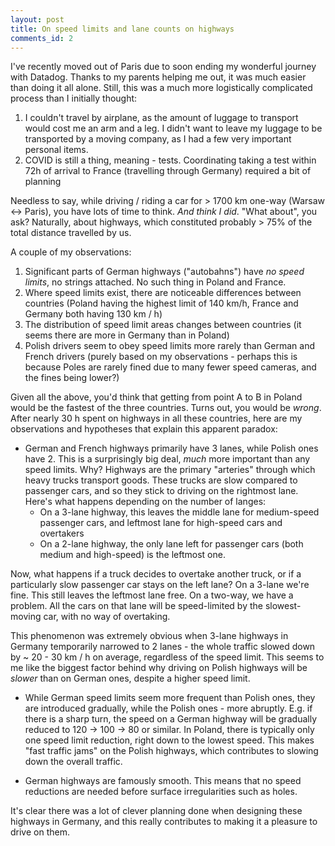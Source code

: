 ```yaml
---
layout: post
title: On speed limits and lane counts on highways
comments_id: 2
---
```


I've recently moved out of Paris due to soon ending my wonderful journey with Datadog. Thanks to my parents helping me out, it was much easier than doing it all alone. Still, this was a much more logistically complicated process than I initially thought:

1. I couldn't travel by airplane, as the amount of luggage to transport would cost me an arm and a leg. I didn't want to leave my luggage to be transported by a moving company, as I had a few very important personal items.
2. COVID is still a thing, meaning - tests. Coordinating taking a test within 72h of arrival to France (travelling through Germany) required a bit of planning

Needless to say, while driving / riding a car for > 1700 km one-way (Warsaw <-> Paris), you have lots of time to think. *And think I did*. "What about", you ask? Naturally, about highways, which constituted probably > 75% of the total distance travelled by us.

A couple of my observations:

1. Significant parts of German highways ("autobahns") have *no speed limits*, no strings attached. No such thing in Poland and France.
2. Where speed limits exist, there are noticeable differences between countries (Poland having the highest limit of 140 km/h, France and Germany both having 130 km / h)
3. The distribution of speed limit areas changes between countries (it seems there are more in Germany than in Poland)
4. Polish drivers seem to obey speed limits more rarely than German and French drivers (purely based on my observations - perhaps this is because Poles are rarely fined due to many fewer speed cameras, and the fines being lower?)

Given all the above, you'd think that getting from point A to B in Poland would be the fastest of the three countries. Turns out, you would be *wrong*. After nearly 30 h spent on highways in all these countries, here are my observations and hypotheses that explain this apparent paradox:

- German and French highways primarily have 3 lanes, while Polish ones have 2. This is a surprisingly big deal, *much* more important than any speed limits. Why? Highways are the primary "arteries" through which heavy trucks transport goods. These trucks are slow compared to passenger cars, and so they stick to driving on the rightmost lane. Here's what happens depending on the number of langes:
  - On a 3-lane highway, this leaves the middle lane for medium-speed passenger cars, and leftmost lane for high-speed cars and overtakers
  - On a 2-lane highway, the only lane left for passenger cars (both medium and high-speed) is the leftmost one. 

Now, what happens if a truck decides to overtake another truck, or if a particularly slow passenger car stays on the left lane? On a 3-lane we're fine. This still leaves the leftmost lane free. On a two-way, we have a problem. All the cars on that lane will be speed-limited by the slowest-moving car, with no way of overtaking.

This phenomenon was extremely obvious when 3-lane highways in Germany temporarily narrowed to 2 lanes - the whole traffic slowed down by ~ 20 - 30 km / h on average, regardless of the speed limit. This seems to me like the biggest factor behind why driving on Polish highways will be *slower* than on German ones, despite a higher speed limit.

- While German speed limits seem more frequent than Polish ones, they are introduced gradually, while the Polish ones - more abruptly. E.g. if there is a sharp turn, the speed on a German highway will be gradually reduced to 120 -> 100 -> 80 or similar. In Poland, there is typically only one speed limit reduction, right down to the lowest speed. This makes "fast traffic jams" on the Polish highways, which contributes to slowing down the overall traffic.

- German highways are famously smooth. This means that no speed reductions are needed before surface irregularities such as holes.

It's clear there was a lot of clever planning done when designing these highways in Germany, and this really contributes to making it a pleasure to drive on them.
